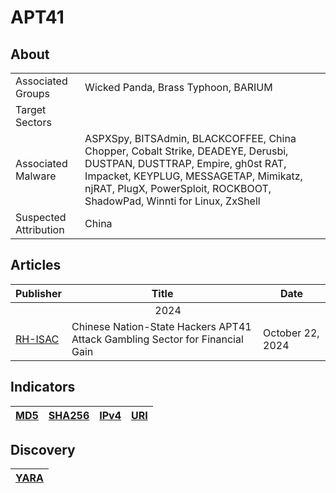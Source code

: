 <h1>APT41</h1>

<h2>About</h2>
<table>
  <tr>
    <td>Associated Groups</td>
    <td>Wicked Panda, Brass Typhoon, BARIUM</td>
  </tr>
  <tr>
    <td>Target Sectors</td>
    <td></td>
  </tr>
  <tr>
    <td>Associated Malware</td>
    <td>ASPXSpy, BITSAdmin, BLACKCOFFEE, China Chopper, Cobalt Strike, DEADEYE, Derusbi, DUSTPAN, DUSTTRAP, Empire, gh0st RAT, Impacket, KEYPLUG, MESSAGETAP, Mimikatz, njRAT, PlugX, PowerSploit, ROCKBOOT, ShadowPad, Winnti for Linux, ZxShell</td>
  </tr>
  <tr>
    <td>Suspected Attribution</td>
    <td>China</td>
  </tr>
</table>

<h2>Articles</h2>
<table>
  <thead>
    <tr>
      <th>Publisher</th>
      <th>Title</th>
      <th>Date</th>
    </tr>
  </thead>
  <tbody>
    <tr>
      <td colspan="100" align="center">2024</td>
    </tr>
    <tr>
      <td>
        <a href="https://rhisac.org/threat-intelligence/chinese-nation-state-hackers-apt41-attack-gambling-sector-for-financial-gain/">RH-ISAC</a>
      </td>
      <td>Chinese Nation-State Hackers APT41 Attack Gambling Sector for Financial Gain</td>
      <td>October 22, 2024</td>
    </tr>
  </tbody>
</table>


<h2>Indicators</h2>
<table>
  <thead>
    <tr>
      <th>
        <a href="https://github.com/PudgyDragon/Threat-Intel/blob/main/All/APT41/samples.md5">MD5</a>
      </th>
      <th>
        <a href="https://github.com/PudgyDragon/Threat-Intel/blob/main/All/APT41/samples.sha256">SHA256</a>
      </th>
      <th>
        <a href="https://github.com/PudgyDragon/Threat-Intel/blob/main/All/APT41/IPv4.txt">IPv4</a>
      </th>
      <th>
        <a href="https://github.com/PudgyDragon/Threat-Intel/blob/main/All/APT41/uri.txt">URI</a>
      </th>      
    </tr>
  </thead>
</table>


<h2>Discovery</h2>
<table>
  <thead>
    <tr>
      <th>
        <a href="https://github.com/PudgyDragon/Threat-Intel/blob/main/All/APT41/rules.yara">YARA</a>
      </th>
   </tr>
  </thead>
</table>
